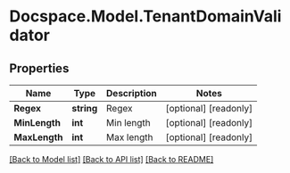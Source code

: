 # Docspace.Model.TenantDomainValidator

## Properties

Name | Type | Description | Notes
------------ | ------------- | ------------- | -------------
**Regex** | **string** | Regex | [optional] [readonly] 
**MinLength** | **int** | Min length | [optional] [readonly] 
**MaxLength** | **int** | Max length | [optional] [readonly] 

[[Back to Model list]](../README.md#documentation-for-models) [[Back to API list]](../README.md#documentation-for-api-endpoints) [[Back to README]](../README.md)

